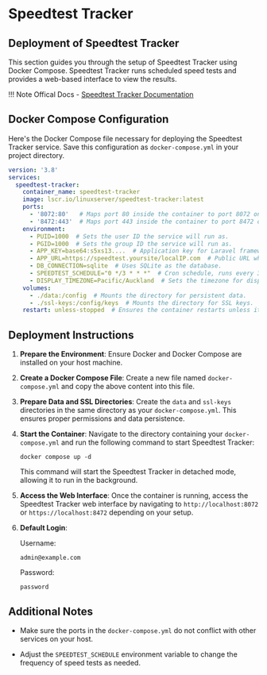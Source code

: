 # Speedtest Tracker

## Deployment of Speedtest Tracker

This section guides you through the setup of Speedtest Tracker using Docker Compose. Speedtest Tracker runs scheduled speed tests and provides a web-based interface to view the results.

!!! Note
    Offical Docs - [Speedtest Tracker Documentation](https://docs.speedtest-tracker.dev/)

## Docker Compose Configuration

Here's the Docker Compose file necessary for deploying the Speedtest Tracker service. Save this configuration as <code>docker-compose.yml</code> in your project directory.

```yaml
version: '3.8'
services:
  speedtest-tracker:
    container_name: speedtest-tracker
    image: lscr.io/linuxserver/speedtest-tracker:latest
    ports:
      - '8072:80'   # Maps port 80 inside the container to port 8072 on the host for HTTP access.
      - '8472:443'  # Maps port 443 inside the container to port 8472 on the host for HTTPS access.
    environment:
      - PUID=1000  # Sets the user ID the service will run as.
      - PGID=1000  # Sets the group ID the service will run as.
      - APP_KEY=base64:s5xs13....  # Application key for Laravel framework security. Generate a App Key here - https://speedtest-tracker.dev
      - APP_URL=https://speedtest.yoursite/localIP.com  # Public URL where the Speedtest Tracker will be accessible.
      - DB_CONNECTION=sqlite  # Uses SQLite as the database.
      - SPEEDTEST_SCHEDULE="0 */3 * * *"  # Cron schedule, runs every 3 hours.
      - DISPLAY_TIMEZONE=Pacific/Auckland  # Sets the timezone for displaying data in the UI.
    volumes:
      - ./data:/config  # Mounts the directory for persistent data.
      - ./ssl-keys:/config/keys  # Mounts the directory for SSL keys.
    restart: unless-stopped  # Ensures the container restarts unless it is explicitly stopped.
```

## Deployment Instructions

1. **Prepare the Environment**: Ensure Docker and Docker Compose are installed on your host machine.

2. **Create a Docker Compose File**: Create a new file named <code>docker-compose.yml</code> and copy the above content into this file.

3. **Prepare Data and SSL Directories**: Create the <code>data</code> and <code>ssl-keys</code> directories in the same directory as your <code>docker-compose.yml</code>. This ensures proper permissions and data persistence.

4. **Start the Container**: Navigate to the directory containing your <code>docker-compose.yml</code> and run the following command to start Speedtest Tracker:

    ```commandline
    docker compose up -d
    ```
    
    This command will start the Speedtest Tracker in detached mode, allowing it to run in the background.

5. **Access the Web Interface**: Once the container is running, access the Speedtest Tracker web interface by navigating to <code>http://localhost:8072</code> or <code>https://localhost:8472</code> depending on your setup.

6. **Default Login**:

    Username:
    ```
    admin@example.com
    ```
    
    Password:
    ```
    password
    ```

## Additional Notes

* Make sure the ports in the <code>docker-compose.yml</code> do not conflict with other services on your host.

* Adjust the <code>SPEEDTEST_SCHEDULE</code> environment variable to change the frequency of speed tests as needed.